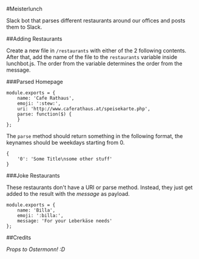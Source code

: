 #Meisterlunch

Slack bot that parses different restaurants around our offices and posts them to Slack.

##Adding Restaurants

Create a new file in `/restaurants` with either of the 2 following contents. After that, add the name of the file to the `restaurants` variable inside lunchbot.js.
The order from the variable determines the order from the message.

###Parsed Homepage

    module.exports = {
        name: 'Cafe Rathaus',
        emoji: ':stew:',
        uri: 'http://www.caferathaus.at/speisekarte.php',
        parse: function($) {
        }
    };

The `parse` method should return something in the following format, the keynames should be weekdays starting from 0.

	{
		'0': 'Some Title\nsome other stuff'
	}

###Joke Restaurants

These restaurants don't have a URI or parse method. Instead, they just get added to the result with the *message* as payload.

	module.exports = {
    	name: 'Billa',
	    emoji: ':billa:',
    	message: 'For your Leberkäse needs'
	};

##Credits

*Props to Ostermonn! :D*
